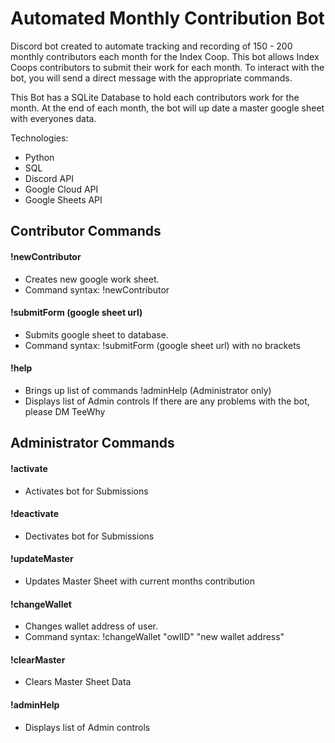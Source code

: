 # Automated Monthly Contribution Bot

Discord bot created to automate tracking and recording of 150 - 200 monthly contributors each month for the Index Coop. This bot allows Index Coops contributors to submit their work for each month. To interact with the bot, you will send a direct message with the appropriate commands. 

This Bot has a SQLite Database to hold each contributors work for the month. At the end of each month, the bot will up date a master google sheet with everyones data. 

Technologies:

- Python
- SQL
- Discord API
- Google Cloud API
- Google Sheets API

## Contributor Commands

#### !newContributor
- Creates new google work sheet.
- Command syntax: !newContributor
#### !submitForm (google sheet url)
- Submits google sheet to database.
- Command syntax: !submitForm (google sheet url) with no brackets
#### !help
- Brings up list of commands
!adminHelp (Administrator only)
- Displays list of Admin controls
If there are any problems with the bot, please DM TeeWhy

## Administrator Commands

#### !activate
- Activates bot for Submissions
#### !deactivate
- Dectivates bot for Submissions
#### !updateMaster
- Updates Master Sheet with current months contribution
#### !changeWallet
- Changes wallet address of user.
- Command syntax: !changeWallet "owlID" "new wallet address"
#### !clearMaster
- Clears Master Sheet Data
#### !adminHelp
- Displays list of Admin controls


